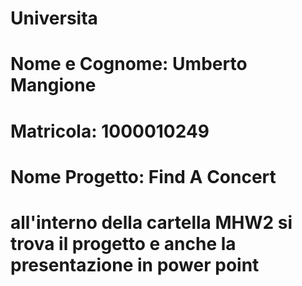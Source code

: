 # Universita
# Nome e Cognome: Umberto Mangione
# Matricola: 1000010249
# Nome Progetto: Find A Concert 

# all'interno della cartella MHW2 si trova il progetto e anche la presentazione in power point
